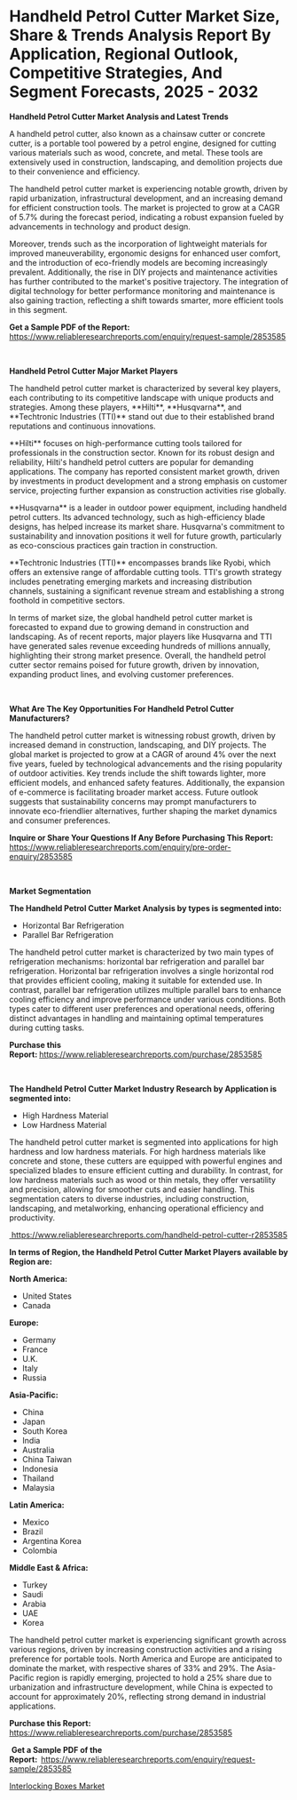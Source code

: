 <p><h1>Handheld Petrol Cutter Market Size, Share & Trends Analysis Report By Application, Regional Outlook, Competitive Strategies, And Segment Forecasts, 2025 - 2032</h1></p><p><strong>Handheld Petrol Cutter Market Analysis and Latest Trends</strong></p>
<p><p>A handheld petrol cutter, also known as a chainsaw cutter or concrete cutter, is a portable tool powered by a petrol engine, designed for cutting various materials such as wood, concrete, and metal. These tools are extensively used in construction, landscaping, and demolition projects due to their convenience and efficiency. </p><p>The handheld petrol cutter market is experiencing notable growth, driven by rapid urbanization, infrastructural development, and an increasing demand for efficient construction tools. The market is projected to grow at a CAGR of 5.7% during the forecast period, indicating a robust expansion fueled by advancements in technology and product design. </p><p>Moreover, trends such as the incorporation of lightweight materials for improved maneuverability, ergonomic designs for enhanced user comfort, and the introduction of eco-friendly models are becoming increasingly prevalent. Additionally, the rise in DIY projects and maintenance activities has further contributed to the market's positive trajectory. The integration of digital technology for better performance monitoring and maintenance is also gaining traction, reflecting a shift towards smarter, more efficient tools in this segment.</p></p>
<p><strong>Get a Sample PDF of the Report:&nbsp;</strong> <a href="https://www.reliableresearchreports.com/enquiry/request-sample/2853585?utm_campaign=3265&utm_medium=2&utm_source=Github&utm_content=ia&utm_term=12032025&utm_id=handheld-petrol-cutter">https://www.reliableresearchreports.com/enquiry/request-sample/2853585</a></p>
<p>&nbsp;</p>
<p><strong>Handheld Petrol Cutter Major Market Players</strong></p>
<p><p>The handheld petrol cutter market is characterized by several key players, each contributing to its competitive landscape with unique products and strategies. Among these players, **Hilti**, **Husqvarna**, and **Techtronic Industries (TTI)** stand out due to their established brand reputations and continuous innovations.</p><p>**Hilti** focuses on high-performance cutting tools tailored for professionals in the construction sector. Known for its robust design and reliability, Hilti's handheld petrol cutters are popular for demanding applications. The company has reported consistent market growth, driven by investments in product development and a strong emphasis on customer service, projecting further expansion as construction activities rise globally.</p><p>**Husqvarna** is a leader in outdoor power equipment, including handheld petrol cutters. Its advanced technology, such as high-efficiency blade designs, has helped increase its market share. Husqvarna's commitment to sustainability and innovation positions it well for future growth, particularly as eco-conscious practices gain traction in construction.</p><p>**Techtronic Industries (TTI)** encompasses brands like Ryobi, which offers an extensive range of affordable cutting tools. TTI's growth strategy includes penetrating emerging markets and increasing distribution channels, sustaining a significant revenue stream and establishing a strong foothold in competitive sectors.</p><p>In terms of market size, the global handheld petrol cutter market is forecasted to expand due to growing demand in construction and landscaping. As of recent reports, major players like Husqvarna and TTI have generated sales revenue exceeding hundreds of millions annually, highlighting their strong market presence. Overall, the handheld petrol cutter sector remains poised for future growth, driven by innovation, expanding product lines, and evolving customer preferences.</p></p>
<p>&nbsp;</p>
<p><strong>What Are The Key Opportunities For Handheld Petrol Cutter Manufacturers?</strong></p>
<p><p>The handheld petrol cutter market is witnessing robust growth, driven by increased demand in construction, landscaping, and DIY projects. The global market is projected to grow at a CAGR of around 4% over the next five years, fueled by technological advancements and the rising popularity of outdoor activities. Key trends include the shift towards lighter, more efficient models, and enhanced safety features. Additionally, the expansion of e-commerce is facilitating broader market access. Future outlook suggests that sustainability concerns may prompt manufacturers to innovate eco-friendlier alternatives, further shaping the market dynamics and consumer preferences.</p></p>
<p><strong>Inquire or Share Your Questions If Any Before Purchasing This Report:</strong> <a href="https://www.reliableresearchreports.com/enquiry/pre-order-enquiry/2853585?utm_campaign=3265&utm_medium=2&utm_source=Github&utm_content=ia&utm_term=12032025&utm_id=handheld-petrol-cutter">https://www.reliableresearchreports.com/enquiry/pre-order-enquiry/2853585</a></p>
<p>&nbsp;</p>
<p><strong>Market Segmentation</strong></p>
<p><strong>The Handheld Petrol Cutter Market Analysis by types is segmented into:</strong></p>
<p><ul><li>Horizontal Bar Refrigeration</li><li>Parallel Bar Refrigeration</li></ul></p>
<p><p>The handheld petrol cutter market is characterized by two main types of refrigeration mechanisms: horizontal bar refrigeration and parallel bar refrigeration. Horizontal bar refrigeration involves a single horizontal rod that provides efficient cooling, making it suitable for extended use. In contrast, parallel bar refrigeration utilizes multiple parallel bars to enhance cooling efficiency and improve performance under various conditions. Both types cater to different user preferences and operational needs, offering distinct advantages in handling and maintaining optimal temperatures during cutting tasks.</p></p>
<p><strong>Purchase this Report:&nbsp;</strong><a href="https://www.reliableresearchreports.com/purchase/2853585?utm_campaign=3265&utm_medium=2&utm_source=Github&utm_content=ia&utm_term=12032025&utm_id=handheld-petrol-cutter">https://www.reliableresearchreports.com/purchase/2853585</a></p>
<p>&nbsp;</p>
<p><strong>The Handheld Petrol Cutter Market Industry Research by Application is segmented into:</strong></p>
<p><ul><li>High Hardness Material</li><li>Low Hardness Material</li></ul></p>
<p><p>The handheld petrol cutter market is segmented into applications for high hardness and low hardness materials. For high hardness materials like concrete and stone, these cutters are equipped with powerful engines and specialized blades to ensure efficient cutting and durability. In contrast, for low hardness materials such as wood or thin metals, they offer versatility and precision, allowing for smoother cuts and easier handling. This segmentation caters to diverse industries, including construction, landscaping, and metalworking, enhancing operational efficiency and productivity.</p></p>
<p><a href="https://www.reliableresearchreports.com/handheld-petrol-cutter-r2853585?utm_campaign=3265&utm_medium=2&utm_source=Github&utm_content=ia&utm_term=12032025&utm_id=handheld-petrol-cutter">&nbsp;https://www.reliableresearchreports.com/handheld-petrol-cutter-r2853585</a></p>
<p><strong>In terms of Region, the Handheld Petrol Cutter Market Players available by Region are:</strong></p>
<p>
    <p> <strong> North America: </strong>
        <ul>
            <li>United States</li>
            <li>Canada</li>
        </ul>
        </p> 
    <p> <strong> Europe: </strong>
        <ul>
            <li>Germany</li>
            <li>France</li>
            <li>U.K.</li>
            <li>Italy</li>
            <li>Russia</li>
        </ul>
        </p> 
    <p> <strong> Asia-Pacific: </strong>
        <ul>
            <li>China</li>
            <li>Japan</li>
            <li>South Korea</li>
            <li>India</li>
            <li>Australia</li>
            <li>China Taiwan</li>
            <li>Indonesia</li>
            <li>Thailand</li>
            <li>Malaysia</li>
        </ul>
        </p> 
    <p> <strong> Latin America: </strong>
        <ul>
            <li>Mexico</li>
            <li>Brazil</li>
            <li>Argentina Korea</li>
            <li>Colombia</li>
        </ul>
        </p> 
    <p> <strong> Middle East & Africa: </strong>
        <ul>
            <li>Turkey</li>
            <li>Saudi</li>
            <li>Arabia</li>
            <li>UAE</li>
            <li>Korea</li>
        </ul>
    </p>
    </p>
<p><p>The handheld petrol cutter market is experiencing significant growth across various regions, driven by increasing construction activities and a rising preference for portable tools. North America and Europe are anticipated to dominate the market, with respective shares of 33% and 29%. The Asia-Pacific region is rapidly emerging, projected to hold a 25% share due to urbanization and infrastructure development, while China is expected to account for approximately 20%, reflecting strong demand in industrial applications.</p></p>
<p><strong>Purchase this Report: </strong><a href="https://www.reliableresearchreports.com/purchase/2853585?utm_campaign=3265&utm_medium=2&utm_source=Github&utm_content=ia&utm_term=12032025&utm_id=handheld-petrol-cutter">https://www.reliableresearchreports.com/purchase/2853585</a></p>
<p>&nbsp;<strong>Get a Sample PDF of the Report:&nbsp;&nbsp;</strong><a href="https://www.reliableresearchreports.com/enquiry/request-sample/2853585?utm_campaign=3265&utm_medium=2&utm_source=Github&utm_content=ia&utm_term=12032025&utm_id=handheld-petrol-cutter">https://www.reliableresearchreports.com/enquiry/request-sample/2853585</a></p>
<p><strong></strong></p>
<p><p><a href="https://github.com/hammelximalschid/Market-Research-Report-List-1/blob/main/interlocking-boxes-market.md?utm_campaign=3265&utm_medium=2&utm_source=Github&utm_content=ia&utm_term=12032025&utm_id=handheld-petrol-cutter">Interlocking Boxes Market</a></p></p>